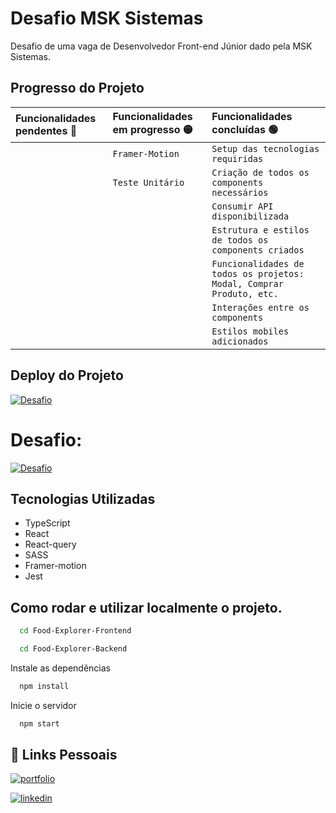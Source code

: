 
# Desafio MSK Sistemas

Desafio de uma vaga de Desenvolvedor Front-end Júnior dado pela MSK Sistemas.

## Progresso do Projeto

| Funcionalidades pendentes 🔴| Funcionalidades em progresso 🟡| Funcionalidades concluídas 🟢 |
| :---------- | :--------- | :------------------------------------------ |
| | `Framer-Motion` | `Setup das tecnologias requiridas`
| | `Teste Unitário`| `Criação de todos os components necessários`
| |  | `Consumir API disponibilizada`
| |  | `Estrutura e estilos de todos os components criados`
| |  | `Funcionalidades de todos os projetos: Modal, Comprar Produto, etc.`
| |  | `Interações entre os components`
| |  | `Estilos mobiles adicionados`

## Deploy do Projeto

[![Desafio](https://img.shields.io/badge/Vercel-000000?style=for-the-badge&logo=vercel&logoColor=white)](https://desafio-mks-by-joao-rocha.vercel.app/)

# Desafio: 
[![Desafio](https://img.shields.io/badge/GitHub-100000?style=for-the-badge&logo=github&logoColor=white)](https://github.com/MKS-desenvolvimento-de-sistemas/mks-frontend-challenge/tree/main)


## Tecnologias Utilizadas
- TypeScript
- React
- React-query
- SASS
- Framer-motion
- Jest


## Como rodar e utilizar localmente o projeto.

```bash
  cd Food-Explorer-Frontend
```
```bash
  cd Food-Explorer-Backend
```
Instale as dependências

```bash
  npm install
```

Inicie o servidor

```bash
  npm start
```


## 🔗 Links Pessoais
[![portfolio](https://img.shields.io/badge/my_portfolio-000?style=for-the-badge&logo=ko-fi&logoColor=white)](https://joaoeduardoribeirorocha.com.br/)

[![linkedin](https://img.shields.io/badge/linkedin-0A66C2?style=for-the-badge&logo=linkedin&logoColor=white)](https://www.linkedin.com/in/joaoedrocha/)




